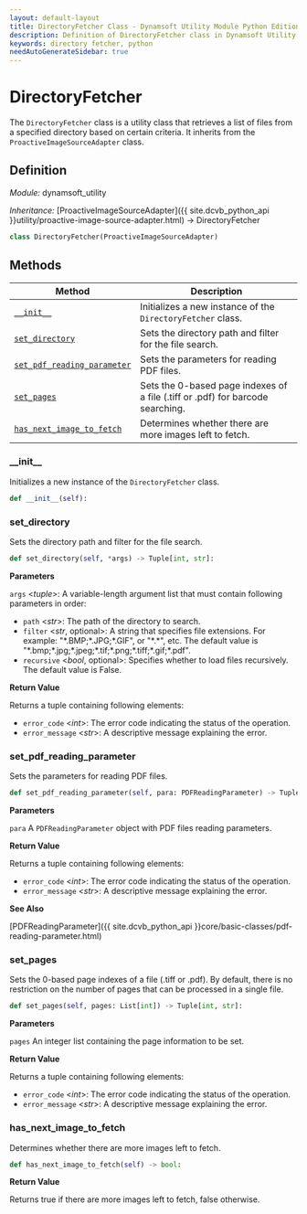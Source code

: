 ```yaml
---
layout: default-layout
title: DirectoryFetcher Class - Dynamsoft Utility Module Python Edition API Reference
description: Definition of DirectoryFetcher class in Dynamsoft Utility Module Python Edition.
keywords: directory fetcher, python
needAutoGenerateSidebar: true
---
```


# DirectoryFetcher

The `DirectoryFetcher` class is a utility class that retrieves a list of files from a specified directory based on certain criteria. It inherits from the `ProactiveImageSourceAdapter` class.

## Definition

*Module:* dynamsoft_utility

*Inheritance:* [ProactiveImageSourceAdapter]({{ site.dcvb_python_api }}utility/proactive-image-source-adapter.html) -> DirectoryFetcher

```python
class DirectoryFetcher(ProactiveImageSourceAdapter)
```

## Methods

| Method | Description |
|--------|-------------|
| [`__init__`](#__init__) | Initializes a new instance of the `DirectoryFetcher` class. |
| [`set_directory`](#set_directory) | Sets the directory path and filter for the file search. |
| [`set_pdf_reading_parameter`](#set_pdf_reading_parameter) | Sets the parameters for reading PDF files. |
| [`set_pages`](#set_pages) | Sets the 0-based page indexes of a file (.tiff or .pdf) for barcode searching. |
| [`has_next_image_to_fetch`](#has_next_image_to_fetch) | Determines whether there are more images left to fetch. |

### \_\_init\_\_

Initializes a new instance of the `DirectoryFetcher` class.

```python
def __init__(self):
```

### set_directory

Sets the directory path and filter for the file search.

```python
def set_directory(self, *args) -> Tuple[int, str]:
```

**Parameters**

`args` <*tuple*>: A variable-length argument list that must contain following parameters in order:

- `path` <*str*>: The path of the directory to search.
- `filter` <*str*, optional>: A string that specifies file extensions. For example: "\*.BMP;\*.JPG;\*.GIF", or "\*.\*", etc. The default value is "\*.bmp;\*.jpg;\*.jpeg;\*.tif;\*.png;\*.tiff;\*.gif;\*.pdf".
- `recursive` <*bool*, optional>: Specifies whether to load files recursively. The default value is False.

**Return Value**

Returns a tuple containing following elements:
- `error_code` <*int*>: The error code indicating the status of the operation.
- `error_message` <*str*>: A descriptive message explaining the error.

### set_pdf_reading_parameter

Sets the parameters for reading PDF files.

```python
def set_pdf_reading_parameter(self, para: PDFReadingParameter) -> Tuple[int, str]:
```

**Parameters**

`para` A `PDFReadingParameter` object with PDF files reading parameters.

**Return Value**

Returns a tuple containing following elements:
- `error_code` <*int*>: The error code indicating the status of the operation.
- `error_message` <*str*>: A descriptive message explaining the error.

**See Also**

[PDFReadingParameter]({{ site.dcvb_python_api }}core/basic-classes/pdf-reading-parameter.html)

### set_pages

Sets the 0-based page indexes of a file (.tiff or .pdf). By default, there is no restriction on the number of pages that can be processed in a single file.

```python
def set_pages(self, pages: List[int]) -> Tuple[int, str]:
```

**Parameters**

`pages` An integer list containing the page information to be set.

**Return Value**

Returns a tuple containing following elements:
- `error_code` <*int*>: The error code indicating the status of the operation.
- `error_message` <*str*>: A descriptive message explaining the error.

### has_next_image_to_fetch

Determines whether there are more images left to fetch.

```python
def has_next_image_to_fetch(self) -> bool:
```

**Return Value**

Returns true if there are more images left to fetch, false otherwise.

